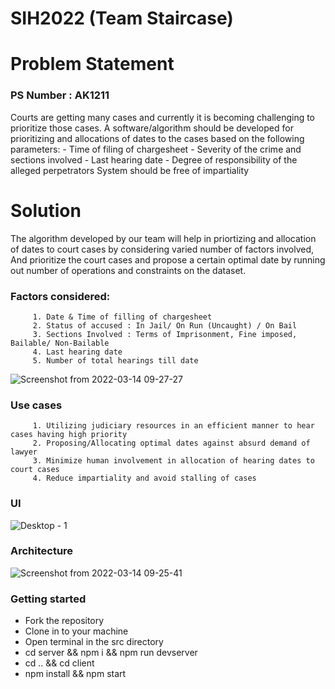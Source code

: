 # SIH2022 (Team Staircase)

# Problem Statement
### PS Number : AK1211

Courts are getting many cases and currently it is becoming challenging to prioritize those cases. A software/algorithm should be developed for prioritizing and allocations of dates to the cases based on the following parameters: - Time of filing of chargesheet - Severity of the crime and sections involved - Last hearing date - Degree of responsibility of the alleged perpetrators System should be free of impartiality



# Solution

The algorithm developed by our team will help in priortizing and allocation of dates to court cases by considering varied number of factors involved, And prioritize the court cases and propose a certain optimal date by running out number of operations and constraints on the dataset.

### Factors considered: <br/>
         1. Date & Time of filling of chargesheet
         2. Status of accused : In Jail/ On Run (Uncaught) / On Bail
         3. Sections Involved : Terms of Imprisonment, Fine imposed, Bailable/ Non-Bailable
         4. Last hearing date
         5. Number of total hearings till date
    
 ![Screenshot from 2022-03-14 09-27-27](https://user-images.githubusercontent.com/59157988/158102446-d6066138-06bd-4c5b-bb9d-8a2ddbfd035a.png)

         
### Use cases
         1. Utilizing judiciary resources in an efficient manner to hear cases having high priority
         2. Proposing/Allocating optimal dates against absurd demand of lawyer
         3. Minimize human involvement in allocation of hearing dates to court cases
         4. Reduce impartiality and avoid stalling of cases
### UI
![Desktop - 1](https://user-images.githubusercontent.com/59157988/158102145-2fa60698-4bcd-4571-bb64-956b1ed68ffe.png)

### Architecture
![Screenshot from 2022-03-14 09-25-41](https://user-images.githubusercontent.com/59157988/158102293-0fe12604-56a9-4556-8402-fcc98cff5c3a.png)


### Getting started
- Fork the repository
- Clone in to your machine
- Open terminal in the src directory
- cd server && npm i && npm run devserver
- cd .. && cd client
- npm install && npm start
